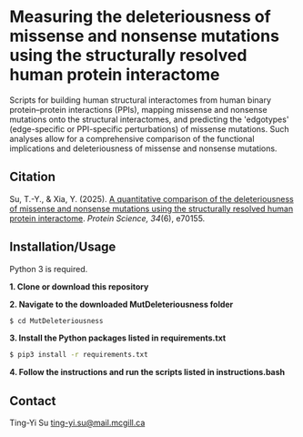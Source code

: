 # Measuring the deleteriousness of missense and nonsense mutations using the structurally resolved human protein interactome

Scripts for building human structural interactomes from human binary protein–protein interactions (PPIs), mapping missense and nonsense mutations onto the structural interactomes, and predicting the 'edgotypes' (edge-specific or PPI-specific perturbations) of missense mutations. Such analyses allow for a comprehensive comparison of the functional implications and deleteriousness of missense and nonsense mutations.

## Citation

Su, T.-Y., & Xia, Y. (2025). [A quantitative comparison of the deleteriousness of missense and nonsense mutations using the structurally resolved human protein interactome](https://doi.org/10.1002/pro.70155). *Protein Science, 34*(6), e70155.

## Installation/Usage

Python 3 is required.

**1. Clone or download this repository**

**2. Navigate to the downloaded MutDeleteriousness folder**

```bash
$ cd MutDeleteriousness
```

**3. Install the Python packages listed in requirements.txt**

```bash
$ pip3 install -r requirements.txt
```

**4. Follow the instructions and run the scripts listed in instructions.bash**

## Contact

Ting-Yi Su ting-yi.su@mail.mcgill.ca
